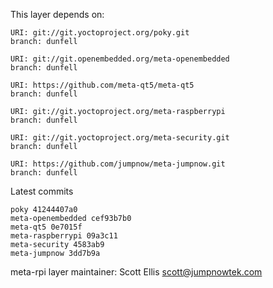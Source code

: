 This layer depends on:

    URI: git://git.yoctoproject.org/poky.git
    branch: dunfell

    URI: git://git.openembedded.org/meta-openembedded
    branch: dunfell

    URI: https://github.com/meta-qt5/meta-qt5
    branch: dunfell

    URI: git://git.yoctoproject.org/meta-raspberrypi
    branch: dunfell

    URI: git://git.yoctoproject.org/meta-security.git
    branch: dunfell

    URI: https://github.com/jumpnow/meta-jumpnow.git
    branch: dunfell

Latest commits

    poky 41244407a0
    meta-openembedded cef93b7b0
    meta-qt5 0e7015f
    meta-raspberrypi 09a3c11
    meta-security 4583ab9
    meta-jumpnow 3dd7b9a

meta-rpi layer maintainer: Scott Ellis <scott@jumpnowtek.com>
